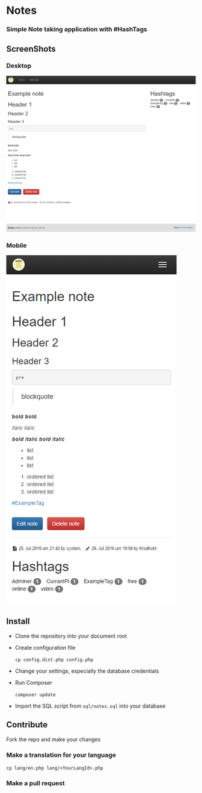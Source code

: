# Notes

### Simple Note taking application with **#HashTags**

## ScreenShots

### Desktop

![Desktop ScreenShot](doc/desktop.png)

### Mobile

![Mobile ScreenShot](doc/mobile.png)

## Install

- Clone the repository into your document root
- Create configuration file

    ```cp config.dist.php config.php```

- Change your settings, especially the database credentials
- Run Composer

    ```composer update```

- Import the SQL script from ```sql/notes.sql``` into your database

## Contribute

Fork the repo and make your changes

### Make a translation for your language

    cp lang/en.php lang/<YourLangId>.php

### Make a pull request
